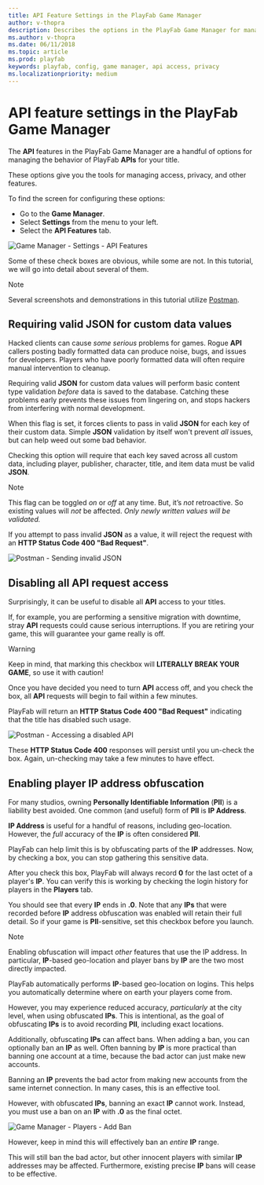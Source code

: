 ```yaml
---
title: API Feature Settings in the PlayFab Game Manager
author: v-thopra
description: Describes the options in the PlayFab Game Manager for managing the behavior of PlayFab APIs.
ms.author: v-thopra
ms.date: 06/11/2018
ms.topic: article
ms.prod: playfab
keywords: playfab, config, game manager, api access, privacy
ms.localizationpriority: medium
---
```


# API feature settings in the PlayFab Game Manager

The **API** features in the PlayFab Game Manager are a handful of options for managing the behavior of PlayFab **APIs** for your title.

These options give you the tools for managing access, privacy, and other features.

To find the screen for configuring these options:

- Go to the **Game Manager**.
- Select **Settings** from the menu to your left.
- Select the **API Features** tab.

![Game Manager - Settings - API Features](media/tutorials/game-manager-settings-api-features-full.png)  

Some of these check boxes are obvious, while some are not. In this tutorial, we will go into detail about several of them.

> [!NOTE]
> Several screenshots and demonstrations in this tutorial utilize [Postman](../../../sdks/postman/executing-the-playfab-api-via-postman.md).

## Requiring valid JSON for custom data values

Hacked clients can cause *some serious* problems for games. Rogue **API** callers posting badly formatted data can produce noise, bugs, and issues for developers. Players who have poorly formatted data will often require manual intervention to cleanup.

Requiring valid **JSON** for custom data values will perform basic content type validation *before* data is saved to the database. Catching these problems early prevents these issues from lingering on, and stops hackers from interfering with normal development.

When this flag is set, it forces clients to pass in valid **JSON** for each key of their custom data. Simple **JSON** validation by itself won't prevent *all* issues, but can help weed out some bad behavior.

Checking this option will require that each key saved across all custom data, including player, publisher, character, title, and item data must be valid **JSON**.

> [!NOTE]
> This flag can be toggled *on* or *off* at any time. But, it’s *not* retroactive. So existing values will *not* be affected. *Only newly written values will be validated.*

If you attempt to pass invalid **JSON** as a value, it will reject the request with an **HTTP Status Code 400 "Bad Request"**.

![Postman - Sending invalid JSON](media/tutorials/postman-sending-invalid-json.png)  

## Disabling all API request access

Surprisingly, it can be useful to disable all **API** access to your titles.

If, for example, you are performing a sensitive migration with downtime, stray **API** requests could cause serious interruptions. If you are retiring your game, this will guarantee your game really is off.

> [!WARNING]
> Keep in mind, that marking this checkbox will **LITERALLY BREAK YOUR GAME**, so use it with caution!

Once you have decided you need to turn **API** access off, and you check the box, all **API** requests will begin to fail within a few minutes. 

PlayFab will return an **HTTP Status Code 400 "Bad Request"** indicating that the title has disabled such usage.

![Postman - Accessing a disabled API](media/tutorials/postman-accessing-a-disabled-api.png)  

These **HTTP Status Code 400** responses will persist until you un-check the box. Again, un-checking may take a few minutes to have effect.

## Enabling player IP address obfuscation

For many studios, owning **Personally Identifiable Information** (**PII**) is a liability best avoided. One common (and useful) form of **PII** is **IP Address**.

**IP Address** is useful for a handful of reasons, including geo-location. However, the *full* accuracy of the **IP** is often considered **PII**.

PlayFab can help limit this is by obfuscating parts of the **IP** addresses. Now, by checking a box, you can stop gathering this sensitive data.

After you check this box, PlayFab will always record **0** for the last octet of a player's **IP**. You can verify this is working by checking the login history for players in the **Players** tab.

You should see that every **IP** ends in **.0**. Note that any **IPs** that were recorded before **IP** address obfuscation was enabled will retain their full detail. So if your game is **PII**-sensitive, set this checkbox before you launch.

> [!NOTE]
> Enabling obfuscation will impact *other* features that use the IP address. In particular, **IP**-based geo-location and player bans by **IP** are the two most directly impacted.

PlayFab automatically performs **IP**-based geo-location on logins. This helps you automatically determine where on earth your players come from.

However, you may experience reduced accuracy, *particularly* at the city level, when using obfuscated **IPs**. This is intentional, as the goal of obfuscating **IPs** is to avoid recording **PII**, including exact locations.

Additionally, obfuscating **IPs** can affect bans. When adding a ban, you can optionally ban an **IP** as well. Often banning by **IP** is more practical than banning one account at a time, because the bad actor can just make new accounts.

Banning an **IP** prevents the bad actor from making new accounts from the same internet connection. In many cases, this is an effective tool.

However, with obfuscated **IPs**, banning an exact **IP** cannot work. Instead, you must use a ban on an **IP** with **.0** as the final octet.

![Game Manager - Players - Add Ban](media/tutorials/game-manager-players-add-ban.png)  

However, keep in mind this will effectively ban an *entire* **IP** range.

This will still ban the bad actor, but other innocent players with similar **IP** addresses may be affected. Furthermore, existing precise **IP** bans will cease to be effective.
